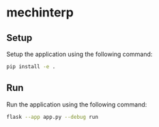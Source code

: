 # mechinterp

## Setup

Setup the application using the following command:

```bash
pip install -e .
```

## Run

Run the application using the following command:

```bash
flask --app app.py --debug run
```
